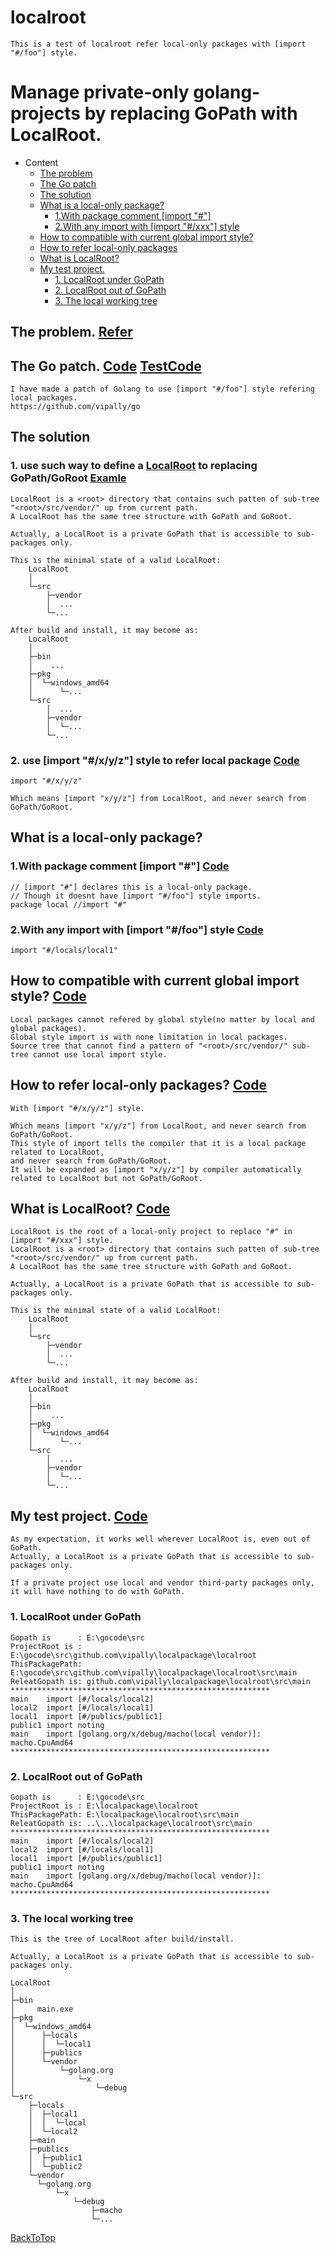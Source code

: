 # localroot
	This is a test of localroot refer local-only packages with [import "#/foo"] style.

# Manage private-only golang-projects by replacing GoPath with LocalRoot.
	
- Content
	- [The problem](https://github.com/vipally/localpackage/tree/master/localroot/src#the-problem-refer)
	- [The Go patch](https://github.com/vipally/localpackage/tree/master/localroot/src#the-go-patch-code)
	- [The solution](https://github.com/vipally/localpackage/tree/master/localroot/src#the-solution)
	- [What is a local-only package?](https://github.com/vipally/localpackage/tree/master/localroot/src#what-is-a-local-only-package)
		- [1.With package comment [import "#"]](https://github.com/vipally/localpackage/tree/master/localroot/src#1with-package-comment-import--code)
		- [2.With any import with [import "#/xxx"] style](https://github.com/vipally/localpackage/tree/master/localroot/src#2with-any-import-with-import-foo-style--code)
	- [How to compatible with current global import style?](https://github.com/vipally/localpackage/tree/master/localroot/src#how-to-compatible-with-current-global-import-style-code)
	- [How to refer local-only packages](https://github.com/vipally/localpackage/tree/master/localroot/src#how-to-refer-local-only-packages-code)
	- [What is LocalRoot?](https://github.com/vipally/localpackage/tree/master/localroot/src#what-is-localroot-code)
	- [My test project. ](https://github.com/vipally/localpackage/tree/master/localroot/src#my-test-project)
		- [1. LocalRoot under GoPath](https://github.com/vipally/localpackage/tree/master/localroot/src#1-localroot-under-gopath)
		- [2. LocalRoot out of GoPath](https://github.com/vipally/localpackage/tree/master/localroot/src#2-localroot-out-of-gopath)
		- [3. The local working tree](https://github.com/vipally/localpackage/tree/master/localroot/src#3-the-local-working-tree)

## The problem. [Refer](https://github.com/vipally/localpackage#the-problem)

## The Go patch. [Code](https://github.com/vipally/go) [TestCode][localroot]
	I have made a patch of Golang to use [import "#/foo"] style refering local packages.
	https://github.com/vipally/go

## The solution
### 1.  use such way to define a [LocalRoot][SearchLocalRoot] to replacing GoPath/GoRoot [Examle][localroot]
	LocalRoot is a <root> directory that contains such patten of sub-tree "<root>/src/vendor/" up from current path.
	A LocalRoot has the same tree structure with GoPath and GoRoot.

	Actually, a LocalRoot is a private GoPath that is accessible to sub-packages only.

	This is the minimal state of a valid LocalRoot:
		LocalRoot
		│
		└─src
		    ├─vendor
		    │  ...
		    └─...

	After build and install, it may become as:
		LocalRoot
		│  
		├─bin
		│    ...
		├─pkg
		│  └─windows_amd64
		│      └─...
		└─src
		    │  ...     
		    ├─vendor
		    │  └─...
		    └─...

### 2. use [import "#/x/y/z"] style to refer local package [Code](https://github.com/vipally/localpackage/blob/master/localroot/src/locals/local2/local2.go#L5)
	import "#/x/y/z"
	
	Which means [import "x/y/z"] from LocalRoot, and never search from GoPath/GoRoot.
	
## What is a local-only package?
### 1.With package comment [import "#"] [Code](https://github.com/vipally/localpackage/blob/master/localroot/src/locals/local1/local/local.go#L3)
	// [import "#"] declares this is a local-only package.
	// Though it doesnt have [import "#/foo"] style imports.
	package local //import "#"
### 2.With any import with [import "#/foo"] style  [Code](https://github.com/vipally/localpackage/blob/master/localroot/src/locals/local2/local2.go#L5)
	import "#/locals/local1"

## How to compatible with current global import style? [Code](https://github.com/vipally/localpackage/blob/master/localroot/src/witherrors/main.go#L4) 
	Local packages cannot refered by global style(no matter by local and global packages).
	Global style import is with none limitation in local packages.
	Source tree that cannot find a pattern of "<root>/src/vendor/" sub-tree cannot use local import style.
	
## How to refer local-only packages? [Code](https://github.com/vipally/localpackage/blob/master/localroot/src/main/main.go#L6)
	With [import "#/x/y/z"] style.
	
	Which means [import "x/y/z"] from LocalRoot, and never search from GoPath/GoRoot.
	This style of import tells the compiler that it is a local package related to LocalRoot, 
	and never search from GoPath/GoRoot.
	It will be expanded as [import "x/y/z"] by compiler automatically related to LocalRoot but not GoPath/GoRoot.
	
## What is LocalRoot? [Code][SearchLocalRoot]
	LocalRoot is the root of a local-only project to replace "#" in [import "#/xxx"] style.
	LocalRoot is a <root> directory that contains such patten of sub-tree "<root>/src/vendor/" up from current path.
	A LocalRoot has the same tree structure with GoPath and GoRoot.

	Actually, a LocalRoot is a private GoPath that is accessible to sub-packages only.

	This is the minimal state of a valid LocalRoot:
		LocalRoot
		│
		└─src
		    ├─vendor
		    │  ...
		    └─...
	
	After build and install, it may become as:
		LocalRoot
		│  
		├─bin
		│    ...
		├─pkg
		│  └─windows_amd64
		│      └─...
		└─src
		    │  ...     
		    ├─vendor
		    │  └─...
		    └─...

## My test project. [Code](https://github.com/vipally/localpackage/blob/master/localroot/src/main/main.go#L1)
	As my expectation, it works well wherever LocalRoot is, even out of GoPath.
	Actually, a LocalRoot is a private GoPath that is accessible to sub-packages only.

	If a private project use local and vendor third-party packages only,
	it will have nothing to do with GoPath.

### 1. LocalRoot under GoPath
	Gopath is      : E:\gocode\src
	ProjectRoot is : E:\gocode\src\github.com\vipally\localpackage\localroot
	ThisPackagePath: E:\gocode\src\github.com\vipally\localpackage\localroot\src\main
	ReleatGopath is: github.com\vipally\localpackage\localroot\src\main
	**********************************************************
	main    import [#/locals/local2]
	local2  import [#/locals/local1]
	local1  import [#/publics/public1]
	public1 import noting
	main    import [golang.org/x/debug/macho(local vendor)]: 
	macho.CpuAmd64
	**********************************************************

### 2. LocalRoot out of GoPath
	Gopath is      : E:\gocode\src
	ProjectRoot is : E:\localpackage\localroot
	ThisPackagePath: E:\localpackage\localroot\src\main
	ReleatGopath is: ..\..\localpackage\localroot\src\main
	**********************************************************
	main    import [#/locals/local2]
	local2  import [#/locals/local1]
	local1  import [#/publics/public1]
	public1 import noting
	main    import [golang.org/x/debug/macho(local vendor)]: 
	macho.CpuAmd64
	**********************************************************
	
### 3. The local working tree
	This is the tree of LocalRoot after build/install.
	
	Actually, a LocalRoot is a private GoPath that is accessible to sub-packages only.

	LocalRoot
	│
	├─bin
	│     main.exe
	├─pkg
	│  └─windows_amd64
	│      ├─locals
	│      │  └─local1
	│      ├─publics
	│      └─vendor
	│          └─golang.org
	│              └─x
	│                  └─debug
	└─src
	    ├─locals
	    │  ├─local1
	    │  │  └─local
	    │  └─local2
	    ├─main
	    ├─publics
	    │  ├─public1
	    │  └─public2
	    └─vendor
	      └─golang.org
	          └─x
	              └─debug
	                  ├─macho
	                  └─...
	
[BackToTop](https://github.com/vipally/localpackage/tree/master/localroot/src#localroot)

[SearchLocalRoot]: https://github.com/vipally/go/blob/master/src/go/build/build.go#L397
[localroot]: https://github.com/vipally/localpackage/tree/master/localroot/src